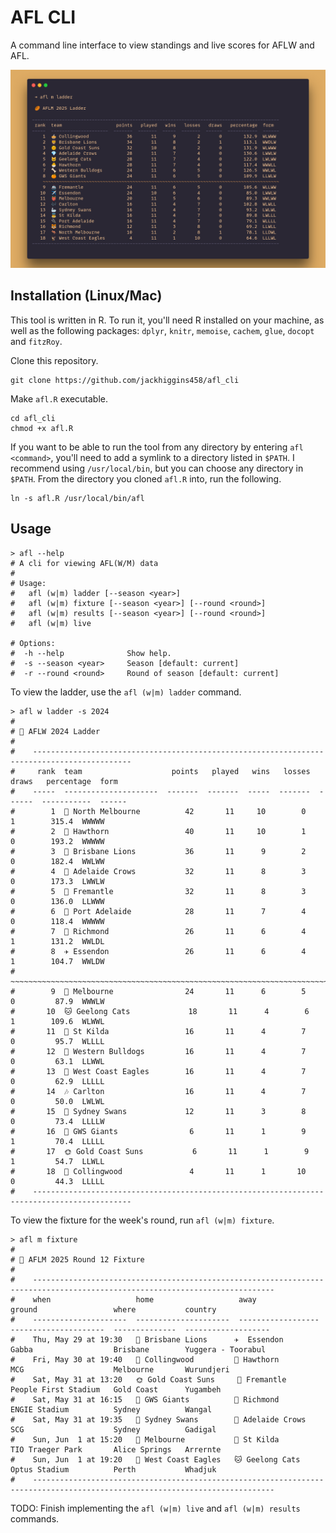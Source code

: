# AFL CLI

A command line interface to view standings and live scores for AFLW and AFL.

![afl ladder](assets/afl.png)



## Installation (Linux/Mac)

This tool is written in R. To run it, you'll need R installed on your machine, as well as the following packages: `dplyr`, `knitr`, `memoise`, `cachem`, `glue`, `docopt` and `fitzRoy`.

Clone this repository.

```shell
git clone https://github.com/jackhiggins458/afl_cli
```

Make `afl.R` executable.

```shell
cd afl_cli
chmod +x afl.R
```

If you want to be able to run the tool from any directory by entering `afl <command>`, you'll need to add a symlink to a directory listed in `$PATH`. I recommend using `/usr/local/bin`, but you can choose any directory in `$PATH`. From the directory you cloned `afl.R` into, run the following.

```shell
ln -s afl.R /usr/local/bin/afl
```



## Usage

```shell
> afl --help
# A cli for viewing AFL(W/M) data
#
# Usage:
#   afl (w|m) ladder [--season <year>]
#   afl (w|m) fixture [--season <year>] [--round <round>]
#   afl (w|m) results [--season <year>] [--round <round>]
#   afl (w|m) live

# Options:
#  -h --help              Show help.
#  -s --season <year>     Season [default: current]
#  -r --round <round>     Round of season [default: current]
```

To view the ladder, use the `afl (w|m) ladder` command.

```shell
> afl w ladder -s 2024
#
# 🏉 AFLW 2024 Ladder 
#
#    -------------------------------------------------------------------------------------------- 
#     rank  team                    points   played   wins   losses   draws   percentage  form  
#    -----  ---------------------  -------  -------  -----  -------  ------  -----------  ------
#        1  🦘 North Melbourne          42       11     10        0       1        315.4  WWWWW 
#        2  🐣 Hawthorn                 40       11     10        1       0        193.2  WWWWW 
#        3  🦁 Brisbane Lions           36       11      9        2       0        182.4  WWLWW 
#        4  💎 Adelaide Crows           32       11      8        3       0        173.3  LWWLW 
#        5  🚢 Fremantle                32       11      8        3       0        136.0  LLWWW 
#        6  🔌 Port Adelaide            28       11      7        4       0        118.4  WWWWW 
#        7  🐯 Richmond                 26       11      6        4       1        131.2  WWLDL 
#        8  ✈️ Essendon                 26       11      6        4       1        104.7  WWLDW 
#       ~~~~~~~~~~~~~~~~~~~~~~~~~~~~~~~~~~~~~~~~~~~~~~~~~~~~~~~~~~~~~~~~~~~~~~~~~~~~~~~~~~~~~~~ 
#        9  👹 Melbourne                24       11      6        5       0         87.9  WWWLW 
#       10  🐱 Geelong Cats             18       11      4        6       1        109.6  WLWWL 
#       11  👼 St Kilda                 16       11      4        7       0         95.7  WLLLL 
#       12  🦴 Western Bulldogs         16       11      4        7       0         63.1  LLWWL 
#       13  🦅 West Coast Eagles        16       11      4        7       0         62.9  LLLLL 
#       14  🎶 Carlton                  16       11      4        7       0         50.0  LWLWL 
#       15  🦢 Sydney Swans             12       11      3        8       0         73.4  LLLLW 
#       16  🍊 GWS Giants                6       11      1        9       1         70.4  LLLLL 
#       17  🌞 Gold Coast Suns           6       11      1        9       1         54.7  LLWLL 
#       18  🥧 Collingwood               4       11      1       10       0         44.3  LLLLL 
#    -------------------------------------------------------------------------------------------- 
```

To view the fixture for the week's round, run `afl (w|m) fixture`.

```shell
> afl m fixture
#
# 🏉 AFLM 2025 Round 12 Fixture 
#
#    ---------------------------------------------------------------------------------------------------------------------------- 
#    when                   home                   away                ground                 where           country            
#    ---------------------  ---------------------  ------------------  ---------------------  --------------  -------------------
#    Thu, May 29 at 19:30   🦁 Brisbane Lions      ✈️  Essendon         Gabba                  Brisbane        Yuggera - Toorabul 
#    Fri, May 30 at 19:40   🥧 Collingwood         🐣 Hawthorn         MCG                    Melbourne       Wurundjeri         
#    Sat, May 31 at 13:20   🌞 Gold Coast Suns     🚢 Fremantle        People First Stadium   Gold Coast      Yugambeh           
#    Sat, May 31 at 16:15   🍊 GWS Giants          🐯 Richmond         ENGIE Stadium          Sydney          Wangal             
#    Sat, May 31 at 19:35   🦢 Sydney Swans        💎 Adelaide Crows   SCG                    Sydney          Gadigal            
#    Sun, Jun  1 at 15:20   👹 Melbourne           👼 St Kilda         TIO Traeger Park       Alice Springs   Arrernte           
#    Sun, Jun  1 at 19:20   🦅 West Coast Eagles   🐱 Geelong Cats     Optus Stadium          Perth           Whadjuk            
#    ---------------------------------------------------------------------------------------------------------------------------- 
```

TODO: Finish implementing the `afl (w|m) live` and `afl (w|m) results` commands.

